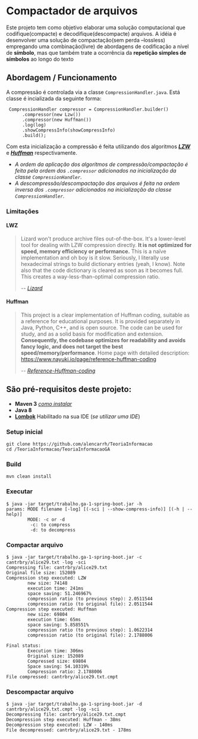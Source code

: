 # Compactador de arquivos

Este projeto tem como objetivo elaborar uma solução computacional que codifique(compacte) e decodifique(descompacte) arquivos.
A idéia é desenvolver uma solução de compactação(sem perda –lossless) empregando uma combinação(livre) de abordagens de codificação a nível de **símbolo**, mas que  também trate a ocorrência da **repetição simples de símbolos** ao longo do texto


## Abordagem / Funcionamento

A compressão é controlada via a classe `CompressionHandler.java`. Está classe é incializada da seguinte forma:
```
 CompressionHandler compressor = CompressionHandler.builder()
      .compressor(new Lzw())
      .compressor(new Huffman())
      .log(log)
      .showCompressInfo(showCompressInfo)
      .build();
```

Com esta inicialização a compressão é feita utilizando dos algoritmos ***[LZW](https://github.com/lambdacasserole/lizard)*** e ***[Huffman](https://github.com/nayuki/Reference-Huffman-coding)*** respectivamente.

* *A ordem da aplicação dos algoritmos de compressão/compactação é feita pela ordem dos `.compressor` adicionados na inicialização da classe `CompressionHandler`.*
* *A descompressão/descompactação dos arquivos é feita na ordem inversa dos `.compressor` adicionados na inicialização da classe `CompressionHandler`.*

### Limitações

#### LWZ
>Lizard won't produce archive files out-of-the-box. It's a lower-level tool for dealing with LZW compression directly. **It is not optimized for speed, memory efficiency or performance.** This is a naïve implementation and oh boy is it slow. Seriously, I literally use hexadecimal strings to build dictionary entries (yeah, I know). Note also that the code dictionary is cleared as soon as it becomes full. This creates a way-less-than-optimal compression ratio.
>
> -- <cite>[Lizard][1]</cite>

#### Huffman
> This project is a clear implementation of Huffman coding, suitable as a reference for educational purposes. It is provided separately in Java, Python, C++, and is open source. The code can be used for study, and as a solid basis for modification and extension. **Consequently, the codebase optimizes for readability and avoids fancy logic, and does not target the best speed/memory/performance**. Home page with detailed description: https://www.nayuki.io/page/reference-huffman-coding
>
> -- <cite>[Reference-Huffman-coding][2]</cite>

[1]:https://github.com/lambdacasserole/lizard
[2]:https://github.com/nayuki/Reference-Huffman-coding


 
## São pré-requisitos deste projeto:
* **Maven 3** *[como instalar](https://www.mkyong.com/maven/how-to-install-maven-in-windows/)*
* **Java 8**
* **[Lombok](https://projectlombok.org/)** Habilitado na sua IDE (*se utilizar uma IDE*)

### Setup inicial
```
git clone https://github.com/alencarrh/TeoriaInformacao
cd /TeoriaInformacao/TeoriaInformacaoGA
```

### Build
```
mvn clean install
```

### Executar
```
$ java -jar target/trabalho.ga-1-spring-boot.jar -h
params: MODE filename [-log] [(-sci | --show-compress-info)] [(-h | --help)]
        MODE: -c or -d
         -c: to compress
         -d: to decompress
```

### Compactar arquivo
```
$ java -jar target/trabalho.ga-1-spring-boot.jar -c cantrbry/alice29.txt -log -sci
Compressing file: cantrbry/alice29.txt
Original file size: 152089
Compression step executed: LZW
        new size: 74148
        execution time: 241ms
        space saving: 51.246967%
        compression ratio (to previous step): 2.0511544
        compression ratio (to original file): 2.0511544
Compression step executed: Huffman
        new size: 69804
        execution time: 65ms
        space saving: 5.858551%
        compression ratio (to previous step): 1.0622314
        compression ratio (to original file): 2.1788006

Final status:
        Execution time: 306ms
        Original size: 152089
        Compressed size: 69804
        Space saving: 54.10319%
        Compression ratio: 2.1788006
File compressed: cantrbry/alice29.txt.cmpt
```

### Descompactar arquivo
```
$ java -jar target/trabalho.ga-1-spring-boot.jar -d cantrbry/alice29.txt.cmpt -log -sci
Decompressing file: cantrbry/alice29.txt.cmpt
Decompression step executed: Huffman - 38ms
Decompression step executed: LZW - 140ms
File decompressed: cantrbry/alice29.txt - 178ms
```
